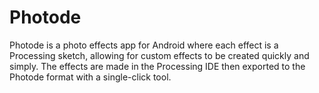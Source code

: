 Photode
=======
Photode is a photo effects app for Android where each effect is a Processing sketch, allowing for custom effects to be created quickly and simply. The effects are made in the Processing IDE then exported to the Photode format with a single-click tool.
